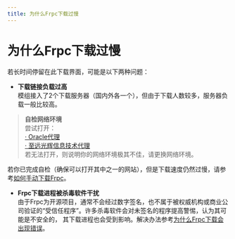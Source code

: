 ```yaml
---
title: 为什么Frpc下载过慢
---
```


# 为什么Frpc下载过慢  

若长时间停留在此下载界面，可能是以下两种问题：

- **下载链接负载过高**  
模组接入了2个下载服务器（国内外各一个），但由于下载人数较多，服务器负载一般比较高。  

> **自检网络环境**  
> 尝试打开：  
> [· Oracle代理](https://o.of.cd/client/)  
> [· 至远光辉信息技术代理](https://r.zyghit.cn/client/)  
> 若无法打开，则说明你的网络环境极其不佳，请更换网络环境。  

若你已完成自检（确保可以打开其中之一的网站），但是下载速度仍然过慢，请参考[如何手动下载Frpc](../../解决办法/DownloadFrpcbyHand)。

- **Frpc下载进程被杀毒软件干扰**  
由于Frpc为开源项目，通常不会经过数字签名，也不属于被权威机构或商业公司验证的“受信任程序”。许多杀毒软件会对未签名的程序提高警惕，认为其可能是不安全的，
其下载进程也会受到影响。解决办法参考[为什么Frpc下载会出现错误](../../常见问题/Frpc_download_wronG)。